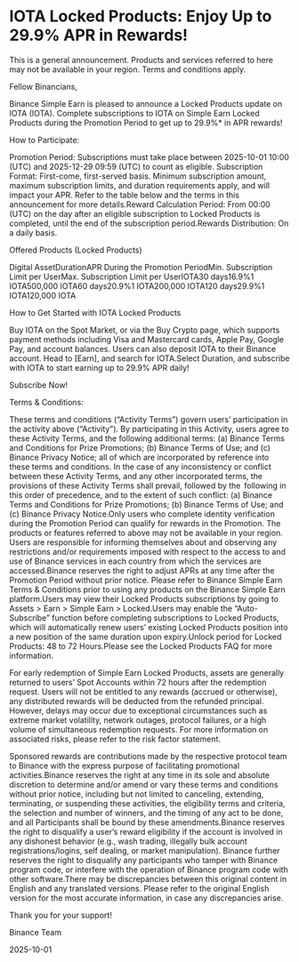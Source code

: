 # IOTA Locked Products: Enjoy Up to 29.9% APR in Rewards!

This is a general announcement. Products and services referred to here may not be available in your region. Terms and conditions apply. 

Fellow Binancians,

Binance Simple Earn is pleased to announce a Locked Products update on IOTA (IOTA). Complete subscriptions to IOTA on Simple Earn Locked Products during the Promotion Period to get up to 29.9%* in APR rewards!

How to Participate:

Promotion Period: Subscriptions must take place between 2025-10-01 10:00 (UTC) and 2025-12-29 09:59 (UTC) to count as eligible. Subscription Format: First-come, first-served basis. Minimum subscription amount, maximum subscription limits, and duration requirements apply, and will impact your APR. Refer to the table below and the terms in this announcement for more details.Reward Calculation Period: From 00:00 (UTC) on the day after an eligible subscription to Locked Products is completed, until the end of the subscription period.Rewards Distribution: On a daily basis.

Offered Products (Locked Products)

Digital AssetDurationAPR During the Promotion PeriodMin. Subscription Limit per UserMax. Subscription Limit per UserIOTA30 days16.9%1 IOTA500,000 IOTA60 days20.9%1 IOTA200,000 IOTA120 days29.9%1 IOTA120,000 IOTA

How to Get Started with IOTA Locked Products

Buy IOTA on the Spot Market, or via the Buy Crypto page, which supports payment methods including Visa and Mastercard cards, Apple Pay, Google Pay, and account balances. Users can also deposit IOTA to their Binance account. Head to [Earn], and search for IOTA.Select Duration, and subscribe with IOTA to start earning up to 29.9% APR daily!

Subscribe Now!

Terms & Conditions:

These terms and conditions (“Activity Terms”) govern users’ participation in the activity above (“Activity”). By participating in this Activity, users agree to these Activity Terms, and the following additional terms: (a) Binance Terms and Conditions for Prize Promotions; (b) Binance Terms of Use; and (c) Binance Privacy Notice; all of which are incorporated by reference into these terms and conditions. In the case of any inconsistency or conflict between these Activity Terms, and any other incorporated terms, the provisions of these Activity Terms shall prevail, followed by the  following in this order of precedence, and to the extent of such conflict: (a) Binance Terms and Conditions for Prize Promotions; (b) Binance Terms of Use; and (c) Binance Privacy Notice.Only users who complete identity verification during the Promotion Period can qualify for rewards in the Promotion. The products or features referred to above may not be available in your region. Users are responsible for informing themselves about and observing any restrictions and/or requirements imposed with respect to the access to and use of Binance services in each country from which the services are accessed.Binance reserves the right to adjust APRs at any time after the Promotion Period without prior notice. Please refer to Binance Simple Earn Terms & Conditions prior to using any products on the Binance Simple Earn platform.Users may view their Locked Products subscriptions by going to Assets > Earn > Simple Earn > Locked.Users may enable the “Auto-Subscribe” function before completing subscriptions to Locked Products, which will automatically renew users’ existing Locked Products position into a new position of the same duration upon expiry.Unlock period for Locked Products: 48 to 72 Hours.Please see the Locked Products FAQ for more information.

For early redemption of Simple Earn Locked Products, assets are generally returned to users’ Spot Accounts within 72 hours after the redemption request. Users will not be entitled to any rewards (accrued or otherwise), any distributed rewards will be deducted from the refunded principal. However, delays may occur due to exceptional circumstances such as extreme market volatility, network outages, protocol failures, or a high volume of simultaneous redemption requests. For more information on associated risks, please refer to the risk factor statement.

Sponsored rewards are contributions made by the respective protocol team to Binance with the express purpose of facilitating promotional activities.Binance reserves the right at any time in its sole and absolute discretion to determine and/or amend or vary these terms and conditions without prior notice, including but not limited to canceling, extending, terminating, or suspending these activities, the eligibility terms and criteria, the selection and number of winners, and the timing of any act to be done, and all Participants shall be bound by these amendments.Binance reserves the right to disqualify a user’s reward eligibility if the account is involved in any dishonest behavior (e.g., wash trading, illegally bulk account registrations/logins, self dealing, or market manipulation). Binance further reserves the right to disqualify any participants who tamper with Binance program code, or interfere with the operation of Binance program code with other software.There may be discrepancies between this original content in English and any translated versions. Please refer to the original English version for the most accurate information, in case any discrepancies arise.

Thank you for your support!

Binance Team

2025-10-01